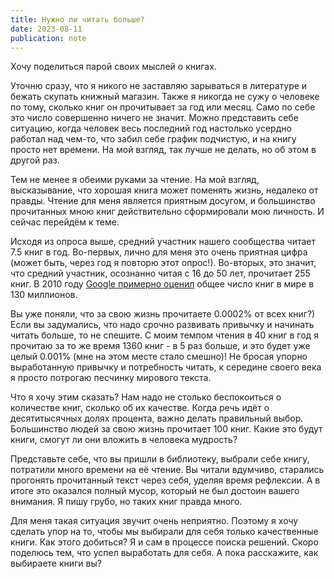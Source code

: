 ```yaml
---
title: Нужно ли читать больше?
date: 2023-08-11
publication: note
---
```


Хочу поделиться парой своих мыслей о книгах.

Уточню сразу, что я никого не заставляю зарываться в литературе и бежать скупать книжный магазин. Также я никогда не сужу о человеке по тому, сколько книг он прочитывает за год или месяц. Само по себе это число совершенно ничего не значит. Можно представить себе ситуацию, когда человек весь последний год настолько усердно работал над чем-то, что забил себе график подчистую, и на книгу просто нет времени. На мой взгляд, так лучше не делать, но об этом в другой раз.

Тем не менее я обеими руками за чтение. На мой взгляд, высказывание, что хорошая книга может поменять жизнь, недалеко от правды. Чтение для меня является приятным досугом, и большинство прочитанных мною книг действительно сформировали мою личность. И сейчас перейдём к теме.

Исходя из опроса выше, средний участник нашего сообщества читает 7.5 книг в год. Во-первых, лично для меня это очень приятная цифра (может быть, через год я повторю этот опрос!). Во-вторых, это значит, что средний участник, осознанно читая с 16 до 50 лет, прочитает 255 книг. В 2010 году [Google примерно оценил](http://booksearch.blogspot.com/2010/08/books-of-world-stand-up-and-be-counted.html) общее число книг в мире в 130 миллионов. 

Вы уже поняли, что за свою жизнь прочитаете 0.0002% от всех книг?) Если вы задумались, что надо срочно развивать привычку и начинать читать больше, то не спешите. С моим темпом чтения в 40 книг в год я прочитаю за то же время 1360 книг - в 5 раз больше, и это будет уже целый 0.001% (мне на этом месте стало смешно)! Не бросая упорно выработанную привычку и потребность читать, к середине своего века я просто потрогаю песчинку мирового текста.

Что я хочу этим сказать? Нам надо не столько беспокоиться о количестве книг, сколько об их качестве. Когда речь идёт о десятитысячных долях процента, важно делать правильный выбор. Большинство людей за свою жизнь прочитает 100 книг. Какие это будут книги, смогут ли они вложить в человека мудрость?

Представьте себе, что вы пришли в библиотеку, выбрали себе книгу, потратили много времени на её чтение. Вы читали вдумчиво, старались прогонять прочитанный текст через себя, уделяя время рефлексии. А в итоге это оказался полный мусор, который не был достоин вашего внимания. Я пишу грубо, но таких книг правда много. 

Для меня такая ситуация звучит очень неприятно. Поэтому я хочу сделать упор на то, чтобы мы выбирали для себя только качественные книги. Как этого добиться? Я и сам в процессе поиска решений. Скоро поделюсь тем, что успел выработать для себя. А пока расскажите, как выбираете книги вы?